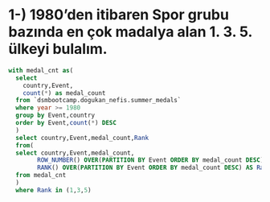 # 1-) 1980’den itibaren Spor grubu bazında en çok madalya alan 1. 3. 5. ülkeyi bulalım.
```SQL
with medal_cnt as(
  select
    country,Event,
    count(*) as medal_count
  from `dsmbootcamp.dogukan_nefis.summer_medals`
  where year >= 1980
  group by Event,country
  order by Event,count(*) DESC
  )
  select country,Event,medal_count,Rank
  from(
  select country,Event,medal_count,
        ROW_NUMBER() OVER(PARTITION BY Event ORDER BY medal_count DESC) AS Row_number,
        RANK() OVER(PARTITION BY Event ORDER BY medal_count DESC) AS Rank
  from medal_cnt
  )
  where Rank in (1,3,5)
```
